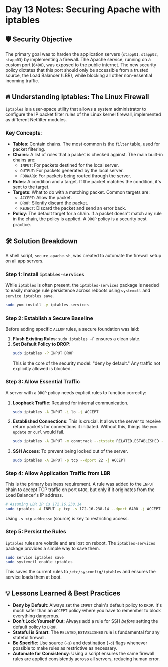 # Day 13 Notes: Securing Apache with iptables

## 🛡️ Security Objective

The primary goal was to harden the application servers (`stapp01`, `stapp02`, `stapp03`) by implementing a firewall. The Apache service, running on a custom port (`6400`), was exposed to the public internet. The new security policy dictates that this port should only be accessible from a trusted source, the Load Balancer (LBR), while blocking all other non-essential incoming traffic.

## 🔥 Understanding iptables: The Linux Firewall

`iptables` is a user-space utility that allows a system administrator to configure the IP packet filter rules of the Linux kernel firewall, implemented as different Netfilter modules.

### Key Concepts:

- **Tables**: Contain chains. The most common is the `filter` table, used for packet filtering.
- **Chains**: A list of rules that a packet is checked against. The main built-in chains are:
  - `INPUT`: For packets destined for the local server.
  - `OUTPUT`: For packets generated by the local server.
  - `FORWARD`: For packets being routed through the server.
- **Rules**: A condition and a target. If the packet matches the condition, it's sent to the target.
- **Targets**: What to do with a matching packet. Common targets are:
  - `ACCEPT`: Allow the packet.
  - `DROP`: Silently discard the packet.
  - `REJECT`: Discard the packet and send an error back.
- **Policy**: The default target for a chain. If a packet doesn't match any rule in the chain, the policy is applied. A `DROP` policy is a security best practice.

## 🛠️ Solution Breakdown

A shell script, `secure_apache.sh`, was created to automate the firewall setup on all app servers.

### Step 1: Install `iptables-services`

While `iptables` is often present, the `iptables-services` package is needed to easily manage rule persistence across reboots using `systemctl` and `service iptables save`.

```bash
sudo yum install -y iptables-services
```

### Step 2: Establish a Secure Baseline

Before adding specific `ALLOW` rules, a secure foundation was laid:

1.  **Flush Existing Rules**: `sudo iptables -F` ensures a clean slate.
2.  **Set Default Policy to DROP**:
    ```bash
    sudo iptables -P INPUT DROP
    ```
    This is the core of the security model: "deny by default." Any traffic not explicitly allowed is blocked.

### Step 3: Allow Essential Traffic

A server with a `DROP` policy needs explicit rules to function correctly:

1.  **Loopback Traffic**: Required for internal communication.
    ```bash
    sudo iptables -A INPUT -i lo -j ACCEPT
    ```
2.  **Established Connections**: This is crucial. It allows the server to receive return packets for connections it initiated. Without this, things like `yum update` or `curl` would fail.
    ```bash
    sudo iptables -A INPUT -m conntrack --ctstate RELATED,ESTABLISHED -j ACCEPT
    ```
3.  **SSH Access**: To prevent being locked out of the server.
    ```bash
    sudo iptables -A INPUT -p tcp --dport 22 -j ACCEPT
    ```

### Step 4: Allow Application Traffic from LBR

This is the primary business requirement. A rule was added to the `INPUT` chain to accept TCP traffic on port `6400`, but only if it originates from the Load Balancer's IP address.

```bash
# Assuming LBR IP is 172.16.238.14
sudo iptables -A INPUT -p tcp -s 172.16.238.14 --dport 6400 -j ACCEPT
```

Using `-s <ip_address>` (source) is key to restricting access.

### Step 5: Persist the Rules

`iptables` rules are volatile and are lost on reboot. The `iptables-services` package provides a simple way to save them.

```bash
sudo service iptables save
sudo systemctl enable iptables
```

This saves the current rules to `/etc/sysconfig/iptables` and ensures the service loads them at boot.

## 💡 Lessons Learned & Best Practices

- **Deny by Default**: Always set the `INPUT` chain's default policy to `DROP`. It's much safer than an `ACCEPT` policy where you have to remember to block everything dangerous.
- **Don't Lock Yourself Out**: Always add a rule for SSH _before_ setting the default policy to `DROP`.
- **Stateful is Smart**: The `RELATED,ESTABLISHED` rule is fundamental for any stateful firewall.
- **Be Specific**: Use source (`-s`) and destination (`-d`) flags whenever possible to make rules as restrictive as necessary.
- **Automate for Consistency**: Using a script ensures the same firewall rules are applied consistently across all servers, reducing human error.
